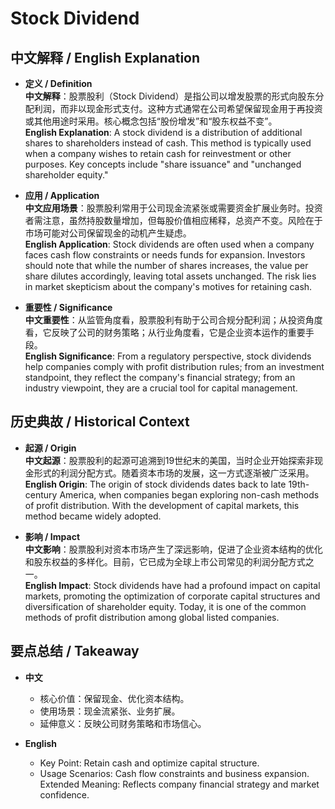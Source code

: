 # Stock Dividend

## 中文解释 / English Explanation

* **定义 / Definition**  
  **中文解释**：股票股利（Stock Dividend）是指公司以增发股票的形式向股东分配利润，而非以现金形式支付。这种方式通常在公司希望保留现金用于再投资或其他用途时采用。核心概念包括“股份增发”和“股东权益不变”。  
  **English Explanation**: A stock dividend is a distribution of additional shares to shareholders instead of cash. This method is typically used when a company wishes to retain cash for reinvestment or other purposes. Key concepts include "share issuance" and "unchanged shareholder equity."

* **应用 / Application**  
  **中文应用场景**：股票股利常用于公司现金流紧张或需要资金扩展业务时。投资者需注意，虽然持股数量增加，但每股价值相应稀释，总资产不变。风险在于市场可能对公司保留现金的动机产生疑虑。  
  **English Application**: Stock dividends are often used when a company faces cash flow constraints or needs funds for expansion. Investors should note that while the number of shares increases, the value per share dilutes accordingly, leaving total assets unchanged. The risk lies in market skepticism about the company's motives for retaining cash.

* **重要性 / Significance**  
  **中文重要性**：从监管角度看，股票股利有助于公司合规分配利润；从投资角度看，它反映了公司的财务策略；从行业角度看，它是企业资本运作的重要手段。  
  **English Significance**: From a regulatory perspective, stock dividends help companies comply with profit distribution rules; from an investment standpoint, they reflect the company's financial strategy; from an industry viewpoint, they are a crucial tool for capital management.

## 历史典故 / Historical Context

* **起源 / Origin**  
  **中文起源**：股票股利的起源可追溯到19世纪末的美国，当时企业开始探索非现金形式的利润分配方式。随着资本市场的发展，这一方式逐渐被广泛采用。  
  **English Origin**: The origin of stock dividends dates back to late 19th-century America, when companies began exploring non-cash methods of profit distribution. With the development of capital markets, this method became widely adopted.

* **影响 / Impact**  
  **中文影响**：股票股利对资本市场产生了深远影响，促进了企业资本结构的优化和股东权益的多样化。目前，它已成为全球上市公司常见的利润分配方式之一。  
  **English Impact**: Stock dividends have had a profound impact on capital markets, promoting the optimization of corporate capital structures and diversification of shareholder equity. Today, it is one of the common methods of profit distribution among global listed companies.

## 要点总结 / Takeaway

* **中文**  
  - 核心价值：保留现金、优化资本结构。
  - 使用场景：现金流紧张、业务扩展。
  - 延伸意义：反映公司财务策略和市场信心。

* **English**  
  - Key Point: Retain cash and optimize capital structure.
  - Usage Scenarios: Cash flow constraints and business expansion.
   Extended Meaning: Reflects company financial strategy and market confidence.